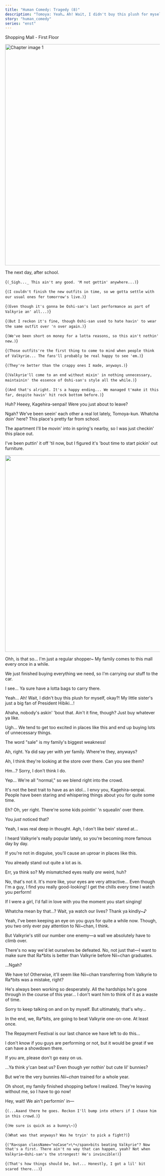 ```yaml
---
title: "Human Comedy: Tragedy (8)"
description: "Tomoya: Yeah… Ah! Wait, I didn't buy this plush for myself, okay?! My little sister's just a big fan of President Hibiki…!"
story: "human_comedy"
series: "enst"
---
```


<Season s="Winter"/>

<Location>Shopping Mall - First Floor</Location>

<Image src="/img/tl/human_comedy/9/1.jpg" alt="Chapter image 1" layout="responsive" width="1280" height="720" quality="100" />

<Narration>The next day, after school.</Narration>

<Bubble character="Mika">

<Thought>{`(_Sigh..._ This ain't any good. 'M not gettin' anywhere...)`}</Thought>

<Thought>{`(I couldn't finish the new outfits in time, so we gotta settle with our usual ones fer tomorrow's live.)`}</Thought>

<Thought>{`(Even though it's gonna be Oshi-san's last performance as part of Valkyrie an' all...)`}</Thought>

<Thought>{`(But I reckon it's fine, though Oshi-san used to hate havin' to wear the same outfit over 'n over again.)`}</Thought>

<Thought>{`(We've been short on money for a lotta reasons, so this ain't nothin' new.)`}</Thought>

<Thought>{`(Those outfits're the first thing to come to mind when people think of Valkyrie... The fans'll probably be real happy to see 'em.)`}</Thought>

<Thought>{`(They're better than the crappy ones I made, anyways.)`}</Thought>

<Thought>{`(Valkyrie'll come to an end without mixin' in nothing unnecessary, maintainin' the essence of Oshi-san's style all the while.)`}</Thought>

<Thought>{`(And that's alright. It's a happy ending... We managed t'make it this far, despite havin' hit rock bottom before.)`}</Thought>

</Bubble>

<Bubble character="Tomoya">

Huh? Heeey, Kagehira-senpai! Were you just about to leave?

</Bubble>

<Bubble character="Mika">

Ngah? We've been seein' each other a real lot lately, Tomoya-kun. Whatcha doin' here? This place's pretty far from school.

The apartment I'll be movin' into in spring's nearby, so I was just checkin' this place out.

I've been puttin' it off 'til now, but I figured it's 'bout time to start pickin' out furniture.

</Bubble>

<Image src="/img/tl/human_comedy/9/cg.jpg" layout="responsive" width="1136" height="640" quality="100" />

<Bubble character="Tomoya">

Ohh, is that so... I'm just a regular shopper\~ My family comes to this mall every once in a while.

We just finished buying everything we need, so I'm carrying our stuff to the car.

</Bubble>

<Bubble character="Mika">

I see... Ya sure have a lotta bags to carry there.

</Bubble>

<Bubble character="Tomoya">

Yeah... Ah! Wait, I didn't buy this plush for myself, okay?! My little sister's just a big fan of President Hibiki...!

</Bubble>

<Bubble character="Mika">

Ahaha, nobody's askin' 'bout that. Ain't it fine, though? Just buy whatever ya like.

</Bubble>

<Bubble character="Tomoya">

Ugh... We tend to get too excited in places like this and end up buying lots of unnecessary things.

The word "sale" is my family's biggest weakness!

</Bubble>

<Bubble character="Mika">

Ah, right. Ya did say yer with yer family. Where're they, anyways?

</Bubble>

<Bubble character="Tomoya">

Ah, I think they're looking at the store over there. Can you see them?

</Bubble>

<Bubble character="Mika">

Hm...? Sorry, I don't think I do.

</Bubble>

<Bubble character="Tomoya">

Yep... We're all "normal," so we blend right into the crowd.

It's not the best trait to have as an idol... I envy you, Kagehira-senpai. People have been staring and whispering things about you for quite some time.

</Bubble>

<Bubble character="Mika">

Eh? Oh, yer right. There're some kids pointin' 'n squealin' over there.

</Bubble>

<Bubble character="Tomoya">

You _just_ noticed that?

</Bubble>

<Bubble character="Mika">

Yeah, I was real deep in thought. Agh, I don't like bein' stared at...

</Bubble>

<Bubble character="Tomoya">

I heard Valkyrie's really popular lately, so you're becoming more famous day by day.

If you're not in disguise, you'll cause an uproar in places like this.

You already stand out quite a lot as is.

</Bubble>

<Bubble character="Mika">

Err, ya think so? My mismatched eyes really _are_ weird, huh?
</Bubble>

<Bubble character="Tomoya">

No, that's not it. It's more like, your eyes are very attractive... Even though I'm a guy, I find you really good-looking! I get the chills every time I watch you perform!

If I were a girl, I'd fall in love with you the moment you start singing!

</Bubble>

<Bubble character="Mika">

Whatcha mean by that...? Wait, ya watch our lives? Thank ya <span className="hold">kindly~♪</span>

</Bubble>

<Bubble character="Tomoya">

Yeah, I've been keeping an eye on you guys for quite a while now. Though, you two only ever pay attention to Nii\~chan, I think.

But Valkyrie's still our number one enemy—a wall we absolutely have to climb over.

There's no way we'd let ourselves be defeated. No, not just that—I want to make sure that Ra<span className="noCase">\*</span>bits is better than Valkyrie before Nii\~chan graduates.

</Bubble>

<Bubble character="Mika">

...Ngah?
</Bubble>

<Bubble character="Tomoya">

We have to! Otherwise, it'll seem like Nii\~chan transferring from Valkyrie to Ra<span className="noCase">\*</span>bits was a mistake, right?

He's always been working so desperately. All the hardships he's gone through in the course of this year... I don't want him to think of it as a waste of time.

Sorry to keep talking on and on by myself. But ultimately, that's why...

In the end, we, Ra<span className="noCase">\*</span>bits, are going to beat Valkyrie one-on-one. At least once.

The Repayment Festival is our last chance we have left to do this...

I don't know if you guys are performing or not, but it would be great if we can have a showdown there.

If you are, please don't go easy on us.

</Bubble>

<Bubble character="Mika">

...Ya think y'can beat us? Even though yer nothin' but cute lil' bunnies?

</Bubble>

<Bubble character="Tomoya">

But we're the very bunnies _Nii\~chan_ trained for a whole year.

Oh shoot, my family finished shopping before I realized. They're leaving without me, so I have to go now!

</Bubble>

<Bubble character="Mika">

Hey, wait! We ain't performin' in—

<Thought>{`(...Aaand there he goes. Reckon I'll bump into others if I chase him in this crowd.)`}</Thought>

<Thought>{`(He sure is quick as a bunny\~)`}</Thought>

<Thought>{`(What was that anyways? Was he tryin' to pick a fight?)`}</Thought>

<Thought>{`("Ra<span className="noCase">\*</span>bits beating Valkyrie"? Now that's a first. There ain't no way that can happen, yeah? Not when Valkyrie—Oshi-san's the strongest! He's invincible!)`}</Thought>

<Thought>{`(That's how things should be, but... Honestly, I got a lil' bit scared there...)`}</Thought>

</Bubble>

<Credits tl="[Ren](https://tomoya.moe)" tlc="[310mc](https://310mc.github.io), [Iridesenescence](https://twitter.com/iridesenescence)" qc="[hyenahunt](https://twitter.com/hyenahunt)" />
